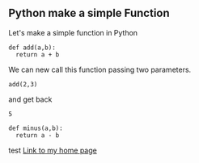 ## Python make a simple Function

Let's make a simple function in Python

```
def add(a,b):
  return a + b
```

We can new call this function passing two parameters.

```
add(2,3)

```

and get back

```
5

```

```
def minus(a,b):
  return a - b
```

test
[Link to my home page](https://www.rdeci-zmaj.com/)

